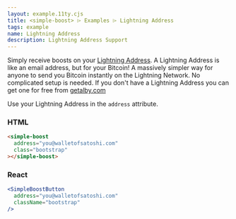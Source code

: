 ```yaml
---
layout: example.11ty.cjs
title: <simple-boost> ⌲ Examples ⌲ Lightning Address
tags: example
name: Lightning Address
description: Lightning Address Support
---
```


Simply receive boosts on your [Lightning Address](https://lightningaddress.com/). A Lightning Address is like an email address, but for your Bitcoin! A massively simpler way for anyone to send you Bitcoin instantly on the Lightning Network. No complicated setup is needed. If you don't have a Lightning Address you can get one for free from [getalby.com](https://getalby.com/lightning-address)

Use your Lightning Address in the `address` attribute.

<simple-boost address="hello@getalby.com" class="bootstrap"></simple-boost>

<h3>HTML</h3>

```html
<simple-boost
  address="you@walletofsatoshi.com"
  class="bootstrap"
></simple-boost>
```

<h3>React</h3>

```jsx
<SimpleBoostButton
  address="you@walletofsatoshi.com"
  className="bootstrap"
/>
```
